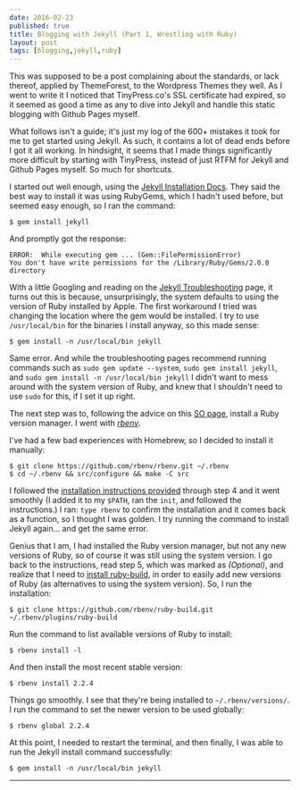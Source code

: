 ```yaml
---
date: 2016-02-23
published: true
title: Blogging with Jekyll (Part 1, Wrestling with Ruby)
layout: post
tags: [blogging,jekyll,ruby]
---
```

This was supposed to be a post complaining about the standards, or lack thereof, applied by ThemeForest, to the Wordpress Themes they well. As I went to write it I noticed that TinyPress.co's SSL certificate had expired, so it seemed as good a time as any to dive into Jekyll and handle this static blogging with Github Pages myself.
<!--more-->
What follows isn't a guide; it's just my log of the 600+ mistakes it took for me to get started using Jekyll. As such, it contains a lot of dead ends before I got it all working. In hindsight, it seems that I made things significantly more difficult by starting with TinyPress, instead of just RTFM for Jekyll and Github Pages myself. So much for shortcuts.

I started out well enough, using the [Jekyll Installation Docs](http://jekyllrb.com/docs/installation/). They said the best way to install it was using RubyGems, which I hadn't used before, but seemed easy enough, so I ran the command:

```shell-session
$ gem install jekyll
```

And promptly got the response:

```shell-session
ERROR:  While executing gem ... (Gem::FilePermissionError)
You don't have write permissions for the /Library/Ruby/Gems/2.0.0 directory
```

With a little Googling and reading on the [Jekyll Troubleshooting](http://jekyllrb.com/docs/troubleshooting/) page, it turns out this is because, unsurprisingly, the system defaults to using the version of Ruby installed by Apple. The first workaround I tried was changing the location where the gem would be installed. I try to use `/usr/local/bin` for the binaries I install anyway, so this made sense:

```shell-session
$ gem install -n /usr/local/bin jekyll
```

Same error. And while the troubleshooting pages recommend running commands such as `sudo gem update --system`, `sudo gem install jekyll`, and `sudo gem install -n /usr/local/bin jekyll` I didn't want to mess around with the system version of Ruby, and knew that I shouldn't need to use `sudo` for this, if I set it up right.

The next step was to, following the advice on this [SO page](http://stackoverflow.com/questions/14607193/installing-gem-or-updating-rubygems-fails-with-permissions-error), install a Ruby version manager. I went with [*rbenv*](https://github.com/rbenv/rbenv).

I've had a few bad experiences with Homebrew, so I decided to install it manually:

```shell-session
$ git clone https://github.com/rbenv/rbenv.git ~/.rbenv
$ cd ~/.rbenv && src/configure && make -C src
```

I followed the [installation instructions provided](https://github.com/rbenv/rbenv#installation) through step 4 and it went smoothly (I added it to my `$PATH`, ran the `init`, and followed the instructions.) I ran: `type rbenv` to confirm the installation and it comes back as a function, so I thought I was golden. I try running the command to install Jekyll again... and get the same error.

Genius that I am, I had installed the Ruby version manager, but not any new versions of Ruby, so of course it was still using the system version. I go back to the instructions, read step 5, which was marked as *(Optional)*, and realize that I need to [install ruby-build](https://github.com/rbenv/ruby-build#readme), in order to easily add new versions of Ruby (as alternatives to using the system version). So, I run the installation:

```shell-session
$ git clone https://github.com/rbenv/ruby-build.git ~/.rbenv/plugins/ruby-build
```

Run the command to list available versions of Ruby to install:

```shell-session
$ rbenv install -l
```

And then install the most recent stable version:

```shell-session
$ rbenv install 2.2.4
```

Things go smoothly. I see that they're being installed to `~/.rbenv/versions/`. I run the command to set the newer version to be used globally:

```shell-session
$ rbenv global 2.2.4
```

At this point, I needed to restart the terminal, and then finally, I was able to run the Jekyll install command successfully:

```shell-session
$ gem install -n /usr/local/bin jekyll
```
<hr />
